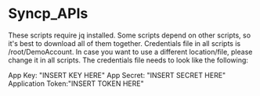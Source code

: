 # Syncp_APIs

These scripts require jq installed.
Some scripts depend on other scripts, so it's best to download all of them together.
Credentials file in all scripts is /root/DemoAccount. In case you want to use a different location/file, please change it in all scripts.
The credentials file needs to look like the following:

App Key:          "INSERT KEY HERE"
App Secret:       "INSERT SECRET HERE"
Application Token:"INSERT TOKEN HERE"
